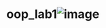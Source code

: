 # oop_lab1![image](https://user-images.githubusercontent.com/109691823/194068200-58ec4437-1c2e-4ba2-8489-cd12f236aeaf.png)
